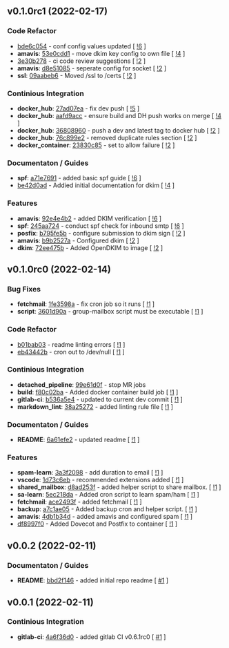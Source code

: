 ## v0.1.0rc1 (2022-02-17)

### Code Refactor

- [bde6c054](https://gitlab.com/nofusscomputing/projects/docker-mail/-/commit/bde6c054bbe4bea0a14509070fed9328138dbb1d) - conf config values updated [ [!6](https://gitlab.com/nofusscomputing/projects/docker-mail/-/merge_requests/6) ]
- **amavis**: [53e0cdd1](https://gitlab.com/nofusscomputing/projects/docker-mail/-/commit/53e0cdd17139bdd3e6df079edec3c88ef12a5c1a) - move dkim key config to own file [ [!4](https://gitlab.com/nofusscomputing/projects/docker-mail/-/merge_requests/4) ]
- [3e30b278](https://gitlab.com/nofusscomputing/projects/docker-mail/-/commit/3e30b2780ef53ef12d036d0e009bff19b96dd8e2) - ci code review suggestions [ [!2](https://gitlab.com/nofusscomputing/projects/docker-mail/-/merge_requests/2) ]
- **amavis**: [d8e51085](https://gitlab.com/nofusscomputing/projects/docker-mail/-/commit/d8e51085a1e0598e564030790b1d0fcf5dd8fb17) - seperate config for socket [ [!2](https://gitlab.com/nofusscomputing/projects/docker-mail/-/merge_requests/2) ]
- **ssl**: [09aabeb6](https://gitlab.com/nofusscomputing/projects/docker-mail/-/commit/09aabeb68aae478bd125e48b4bfaecaa7a97b1ae) - Moved /ssl to /certs [ [!2](https://gitlab.com/nofusscomputing/projects/docker-mail/-/merge_requests/2) ]

### Continious Integration

- **docker_hub**: [27ad07ea](https://gitlab.com/nofusscomputing/projects/docker-mail/-/commit/27ad07ead345bbf7b0c929adbfd24947ef977e40) - fix dev push [ [!5](https://gitlab.com/nofusscomputing/projects/docker-mail/-/merge_requests/5) ]
- **docker_hub**: [aafd9acc](https://gitlab.com/nofusscomputing/projects/docker-mail/-/commit/aafd9acca9fe98bad1710a4af2f1b0eabadd6944) - ensure build and DH push works on merge [ [!4](https://gitlab.com/nofusscomputing/projects/docker-mail/-/merge_requests/4) ]
- **docker_hub**: [36808960](https://gitlab.com/nofusscomputing/projects/docker-mail/-/commit/36808960ce9a1369eebcaf0fe878d85bdbd37ced) - push a dev and latest tag to docker hub [ [!2](https://gitlab.com/nofusscomputing/projects/docker-mail/-/merge_requests/2) ]
- **docker_hub**: [76c899e2](https://gitlab.com/nofusscomputing/projects/docker-mail/-/commit/76c899e285f7ea816d6fc4c7e78644302b5921b3) - removed duplicate rules section [ [!2](https://gitlab.com/nofusscomputing/projects/docker-mail/-/merge_requests/2) ]
- **docker_container**: [23830c85](https://gitlab.com/nofusscomputing/projects/docker-mail/-/commit/23830c85510c5cff6da80fa6ab617b8580e29739) - set to allow failure [ [!2](https://gitlab.com/nofusscomputing/projects/docker-mail/-/merge_requests/2) ]

### Documentaton / Guides

- **spf**: [a71e7691](https://gitlab.com/nofusscomputing/projects/docker-mail/-/commit/a71e7691a2188fb9372c2e7c9b32cb39adb4e8ce) - added basic spf guide [ [!6](https://gitlab.com/nofusscomputing/projects/docker-mail/-/merge_requests/6) ]
- [be42d0ad](https://gitlab.com/nofusscomputing/projects/docker-mail/-/commit/be42d0ad3ba83717a9c4e907a48fd087539e720f) - Addied initial documentation for dkim [ [!4](https://gitlab.com/nofusscomputing/projects/docker-mail/-/merge_requests/4) ]

### Features

- **amavis**: [92e4e4b2](https://gitlab.com/nofusscomputing/projects/docker-mail/-/commit/92e4e4b2d55ab538eda937bc698d7a11961c47b6) - added DKIM verification [ [!6](https://gitlab.com/nofusscomputing/projects/docker-mail/-/merge_requests/6) ]
- **spf**: [245aa724](https://gitlab.com/nofusscomputing/projects/docker-mail/-/commit/245aa724d2d8121c7a758da6e086fe0a59c751d8) - conduct spf check for inbound smtp [ [!6](https://gitlab.com/nofusscomputing/projects/docker-mail/-/merge_requests/6) ]
- **posfix**: [b795fe5b](https://gitlab.com/nofusscomputing/projects/docker-mail/-/commit/b795fe5b67ecdfaa9390d2028478fd0b6570cfcc) - configure submission to dkim sign [ [!2](https://gitlab.com/nofusscomputing/projects/docker-mail/-/merge_requests/2) ]
- **amavis**: [b9b2527a](https://gitlab.com/nofusscomputing/projects/docker-mail/-/commit/b9b2527a42586843faea3ad074c1d34392b5d1d8) - Configured dkim [ [!2](https://gitlab.com/nofusscomputing/projects/docker-mail/-/merge_requests/2) ]
- **dkim**: [72ee475b](https://gitlab.com/nofusscomputing/projects/docker-mail/-/commit/72ee475be7c459531762d489dd649d696a6f47be) - Added OpenDKIM to image [ [!2](https://gitlab.com/nofusscomputing/projects/docker-mail/-/merge_requests/2) ]

## v0.1.0rc0 (2022-02-14)

### Bug Fixes

- **fetchmail**: [1fe3598a](https://gitlab.com/nofusscomputing/projects/docker-mail/-/commit/1fe3598a545044327026f44038be53eeb5f06182) - fix cron job so it runs [ [!1](https://gitlab.com/nofusscomputing/projects/docker-mail/-/merge_requests/1) ]
- **script**: [3601d90a](https://gitlab.com/nofusscomputing/projects/docker-mail/-/commit/3601d90aefd42219c32fe5792d39839f52c5c2af) - group-mailbox script must be executable [ [!1](https://gitlab.com/nofusscomputing/projects/docker-mail/-/merge_requests/1) ]

### Code Refactor

- [b01bab03](https://gitlab.com/nofusscomputing/projects/docker-mail/-/commit/b01bab033fc73866084ea583f416bea57f18d880) - readme linting errors [ [!1](https://gitlab.com/nofusscomputing/projects/docker-mail/-/merge_requests/1) ]
- [eb43442b](https://gitlab.com/nofusscomputing/projects/docker-mail/-/commit/eb43442bb7a61bf1dc84f4a6e547375825db7e62) - cron out to /dev/null [ [!1](https://gitlab.com/nofusscomputing/projects/docker-mail/-/merge_requests/1) ]

### Continious Integration

- **detached_pipeline**: [99e61d0f](https://gitlab.com/nofusscomputing/projects/docker-mail/-/commit/99e61d0f11736b8f8078fedc5569182a8e93a6a3) - stop MR jobs
- **build**: [f80c02ba](https://gitlab.com/nofusscomputing/projects/docker-mail/-/commit/f80c02ba1530c51e34e2f41b59f91edf7a5d00a9) - Added docker container build job [ [!1](https://gitlab.com/nofusscomputing/projects/docker-mail/-/merge_requests/1) ]
- **gitlab-ci**: [b536a5e4](https://gitlab.com/nofusscomputing/projects/docker-mail/-/commit/b536a5e4b4d0522377e093eec2a0dffb771e6a01) - updated to current dev commit [ [!1](https://gitlab.com/nofusscomputing/projects/docker-mail/-/merge_requests/1) ]
- **markdown_lint**: [38a25272](https://gitlab.com/nofusscomputing/projects/docker-mail/-/commit/38a252727d103bdd2ccc18f09f74ba4337e8422c) - added linting rule file [ [!1](https://gitlab.com/nofusscomputing/projects/docker-mail/-/merge_requests/1) ]

### Documentaton / Guides

- **README**: [6a61efe2](https://gitlab.com/nofusscomputing/projects/docker-mail/-/commit/6a61efe229a2a31703f5539e03cc8910e0feba3e) - updated readme [ [!1](https://gitlab.com/nofusscomputing/projects/docker-mail/-/merge_requests/1) ]

### Features

- **spam-learn**: [3a3f2098](https://gitlab.com/nofusscomputing/projects/docker-mail/-/commit/3a3f2098c7d81ae85ee42751fa8aef4bbec6a624) - add duration to email [ [!1](https://gitlab.com/nofusscomputing/projects/docker-mail/-/merge_requests/1) ]
- **vscode**: [1d73c6eb](https://gitlab.com/nofusscomputing/projects/docker-mail/-/commit/1d73c6eb8c1f67accaa9c310ad0dc76458c3d2bd) - recommended extensions added [ [!1](https://gitlab.com/nofusscomputing/projects/docker-mail/-/merge_requests/1) ]
- **shared_mailbox**: [d8ad253f](https://gitlab.com/nofusscomputing/projects/docker-mail/-/commit/d8ad253f98b81b747dea101748cf2687d148bdd0) - added helper script to share mailbox. [ [!1](https://gitlab.com/nofusscomputing/projects/docker-mail/-/merge_requests/1) ]
- **sa-learn**: [5ec218da](https://gitlab.com/nofusscomputing/projects/docker-mail/-/commit/5ec218dad9865a38f5846c90fd6ccc5c30721d81) - Added cron script to learn spam/ham [ [!1](https://gitlab.com/nofusscomputing/projects/docker-mail/-/merge_requests/1) ]
- **fetchmail**: [ace2493f](https://gitlab.com/nofusscomputing/projects/docker-mail/-/commit/ace2493f66a6cc39ea406180ab7d7f8aa21ade88) - added fetchmail [ [!1](https://gitlab.com/nofusscomputing/projects/docker-mail/-/merge_requests/1) ]
- **backup**: [a7c1ae05](https://gitlab.com/nofusscomputing/projects/docker-mail/-/commit/a7c1ae052cb441d7445610b2ac5a7caf8e66d9d1) - Added backup cron and helper script. [ [!1](https://gitlab.com/nofusscomputing/projects/docker-mail/-/merge_requests/1) ]
- **amavis**: [4db1b34d](https://gitlab.com/nofusscomputing/projects/docker-mail/-/commit/4db1b34d386456fcc3c2ac562cfe5330b61af847) - added amavis and configured spam [ [!1](https://gitlab.com/nofusscomputing/projects/docker-mail/-/merge_requests/1) ]
- [df8997f0](https://gitlab.com/nofusscomputing/projects/docker-mail/-/commit/df8997f07de834dc8ffd3c3e58ff82b0da87c806) - Added Dovecot and Postfix to container [ [!1](https://gitlab.com/nofusscomputing/projects/docker-mail/-/merge_requests/1) ]

## v0.0.2 (2022-02-11)

### Documentaton / Guides

- **README**: [bbd2f146](https://gitlab.com/nofusscomputing/projects/docker-mail/-/commit/bbd2f14662a05d58fd6e5a7062b0d1cc51268489) - added initial repo readme [ [#1](https://gitlab.com/nofusscomputing/projects/docker-mail/-/issues/1) ]

## v0.0.1 (2022-02-11)

### Continious Integration

- **gitlab-ci**: [4a6f36d0](https://gitlab.com/nofusscomputing/projects/docker-mail/-/commit/4a6f36d07835cbc7076833de129ed668cf1002ce) - added gitlab CI v0.6.1rc0 [ [#1](https://gitlab.com/nofusscomputing/projects/docker-mail/-/issues/1) ]
